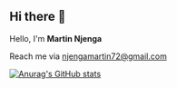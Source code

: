 ## Hi there 👋
Hello, I'm **Martin Njenga**

Reach me via njengamartin72@gmail.com
<!--
**Tintin72/Tintin72** is a ✨ _special_ ✨ repository because its `README.md` (this file) appears on your GitHub profile.

Here are some ideas to get you started:

- 🔭 I’m currently working on Web Development using React & Django
- 🌱 I’m currently learning React
- 👯 I’m looking to collaborate on any Web development project using Django&Wagtail
- 🤔 I’m looking for help with anyone
- 💬 Ask me about Wagtail. Love the Django CMS
- 📫 How to reach me: email me @ njengamartin72@gmail.com
- 😄 Pronouns: ...
- ⚡ Fun fact: ...
-->

[![Anurag's GitHub stats](https://github-readme-stats.vercel.app/api?username=tintin72)](https://github.com/anuraghazra/github-readme-stats)
